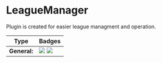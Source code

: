 # LeagueManager
Plugin is created for easier league managment and operation.

| Type         | Badges                                                                                                                                             |
|--------------|----------------------------------------------------------------------------------------------------------------------------------------------------|
| **General:** | ![](https://tokei.rs/b1/github/pFireRealms/LeagueManager?category=code) ![](https://tokei.rs/b1/github/pFireRealms/LeagueManager?category=files) |
